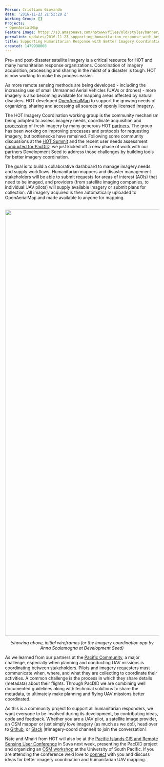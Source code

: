 ```yaml
---
Person: Cristiano Giovando
date: '2016-11-23 21:53:28 Z'
Working Group: []
Projects:
- OpenAerialMap
Feature Image: https://s3.amazonaws.com/hotwww/files/old/styles/banner/public/imagery-coord-wireframes-compressor.png
permalink: updates/2016-11-23_supporting_humanitarian_response_with_better_imagery_coordination
title: Supporting Humanitarian Response with Better Imagery Coordination
created: 1479938008
---
```

<p>Pre- and post-disaster satellite imagery is a critical resource for HOT and many humanitarian response organizations. Coordination of imagery acquisition, processing and sharing in the midst of a disaster is tough. HOT is now working to make this process easier.</p><p><!--break--></p><p>As more remote sensing methods are being developed - including the increasing use of small Unmanned Aerial Vehicles (UAVs or drones) - more imagery is also becoming available for mapping areas affected by natural disasters. HOT developed <a href="https://openaerialmap.org/" target="_blank">OpenAerialMap</a> to support the growing needs of organizing, sharing and accessing all sources of openly licensed imagery.</p><p>The HOT Imagery Coordination working group is the community mechanism being adopted to assess imagery needs, coordinate acquisition and <a href="xhttps://hotosm.org/updates/2015-04-28_processing_fresh_imagery_for_nepal_earthquake_response" target="_blank">processing</a> of fresh imagery by many generous HOT <a href="https://hotosm.org/updates/2015-07-14_nepal_earthquake_a_note_of_thanks_to_hot%E2%80%99s_aerial_imagery_providers">partners</a>. The group has been working on improving processes and protocols for requesting imagery, but bottlenecks have remained. Following some community discussions at the <a href="http://summit.hotosm.org/">HOT Summit</a> and the recent user needs assessment <a href="https://hotosm.org/updates/2016-08-15_improving_resilience_with_aerial_imagery" target="_blank">conducted for PacDID</a>, we just kicked off a new phase of work with our partners Development Seed to address those challenges by building tools for better imagery coordination.</p><p>The goal is to build a collaborative dashboard to manage imagery needs and supply workflows. Humanitarian mappers and disaster management stakeholders will be able to submit requests for areas of interest (AOIs) that need to be imaged, and providers (from satellite imaging companies, to individual UAV pilots) will supply available imagery or submit plans for collection. All imagery acquired is then automatically uploaded to OpenAerialMap and made available to anyone for mapping.</p><p>&nbsp;<img src="https://s3.amazonaws.com/hotwww/files/old/imagery-coord-wireframes-compressor.png" alt="" width="1804" height="1394"></p><center><em>(showing above, initial wireframes for the imagery coordination app by Anna Scalamogna at Development Seed)</em></center><p>As we learned from our partners at the <a href="http://www.spc.int/" target="_blank">Pacific Community</a>, a major challenge, especially when planning and conducting UAV missions is coordinating between stakeholders. Pilots and imagery requesters must communicate when, where, and what they are collecting to coordinate their activities. A common challenge is the process in which they share details (metadata) about their flights. Through PacDID we are combining well documented guidelines along with technical solutions to share the metadata, to ultimately make planning and flying UAV missions better coordinated.</p><p>As this is a community project to support all humanitarian responders, we want everyone to be involved during its development, by contributing ideas, code and feedback. Whether you are a UAV pilot, a satellite image provider, an OSM mapper or just simply love imagery (as much as we do!), head over to <a href="https://github.com/hotosm/imagery-requests/issues" target="_blank">Github</a>, or <a href="https://hotosm-slack.herokuapp.com/" target="_blank">Slack</a> (#imagery-coord channel) to join the conversation!</p><p>Nate and Mhairi from HOT will also be at the <a href="http://gisconference.gsd.spc.int/" target="_blank">Pacific Islands GIS and Remote Sensing User Conference</a> in Suva next week, presenting the PacDID project and organizing an <a href="https://hotosm.github.io/workshops/pacific-gisconference-2016/" target="_blank">OSM workshop</a> at the University of South Pacific. If you are attending the conference we’d love to <a href="https://twitter.com/hotosm" target="_blank">connect</a> with you and discuss ideas for better imagery coordination and humanitarian UAV mapping.</p><p>&nbsp;</p>
